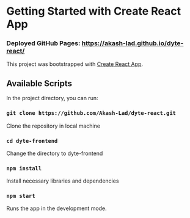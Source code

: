 # Getting Started with Create React App

### Deployed GitHub Pages: https://akash-lad.github.io/dyte-react/

This project was bootstrapped with [Create React App](https://github.com/facebook/create-react-app).

## Available Scripts

In the project directory, you can run:

### `git clone https://github.com/Akash-Lad/dyte-react.git`

Clone the repository in local machine

### `cd dyte-frontend`

Change the directory to dyte-frontend

### `npm install`

Install necessary libraries and dependencies

### `npm start`

Runs the app in the development mode.
